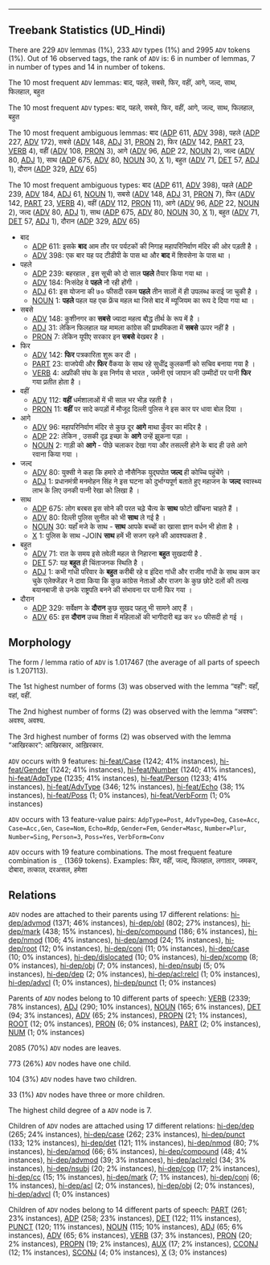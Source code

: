 

--------------------------------------------------------------------------------

## Treebank Statistics (UD_Hindi)

There are 229 `ADV` lemmas (1%), 233 `ADV` types (1%) and 2995 `ADV` tokens (1%).
Out of 16 observed tags, the rank of `ADV` is: 6 in number of lemmas, 7 in number of types and 14 in number of tokens.

The 10 most frequent `ADV` lemmas: बाद, पहले, सबसे, फिर, वहीं, आगे, जल्द, साथ, फिलहाल, बहुत

The 10 most frequent `ADV` types:  बाद, पहले, सबसे, फिर, वहीं, आगे, जल्द, साथ, फिलहाल, बहुत

The 10 most frequent ambiguous lemmas: बाद ([ADP]() 611, [ADV]() 398), पहले ([ADP]() 227, [ADV]() 172), सबसे ([ADV]() 148, [ADJ]() 31, [PRON]() 2), फिर ([ADV]() 142, [PART]() 23, [VERB]() 4), वहीं ([ADV]() 108, [PRON]() 3), आगे ([ADV]() 96, [ADP]() 22, [NOUN]() 2), जल्द ([ADV]() 80, [ADJ]() 1), साथ ([ADP]() 675, [ADV]() 80, [NOUN]() 30, [X]() 1), बहुत ([ADV]() 71, [DET]() 57, [ADJ]() 1), दौरान ([ADP]() 329, [ADV]() 65)

The 10 most frequent ambiguous types:  बाद ([ADP]() 611, [ADV]() 398), पहले ([ADP]() 239, [ADV]() 184, [ADJ]() 61, [NOUN]() 1), सबसे ([ADV]() 148, [ADJ]() 31, [PRON]() 7), फिर ([ADV]() 142, [PART]() 23, [VERB]() 4), वहीं ([ADV]() 112, [PRON]() 11), आगे ([ADV]() 96, [ADP]() 22, [NOUN]() 2), जल्द ([ADV]() 80, [ADJ]() 1), साथ ([ADP]() 675, [ADV]() 80, [NOUN]() 30, [X]() 1), बहुत ([ADV]() 71, [DET]() 57, [ADJ]() 1), दौरान ([ADP]() 329, [ADV]() 65)


* बाद
  * [ADP]() 611: इसके <b>बाद</b> आम तौर पर पर्यटकों की निगाह महापरिनिर्वाण मंदिर की ओर पड़ती है ।
  * [ADV]() 398: एक बार यह पद टीडीपी के पास था और <b>बाद</b> में शिवसेना के पास था ।
* पहले
  * [ADP]() 239: बहरहाल , इस सूची को दो साल <b>पहले</b> तैयार किया गया था ।
  * [ADV]() 184: निःसंदेह वे <b>पहले</b> नौ रही होंगी ।
  * [ADJ]() 61: इस योजना की ७० फीसदी रकम <b>पहले</b> तीन सालों में ही उपलब्ध कराई जा चुकी है ।
  * [NOUN]() 1: <b>पहले</b> पहल यह एक फ्रेंच महल था जिसे बाद में म्यूजियम का रूप दे दिया गया था ।
* सबसे
  * [ADV]() 148: कुशीनगर का <b>सबसे</b> ज्‍यादा महत्‍व बौद्ध तीर्थ के रूप में है ।
  * [ADJ]() 31: लेकिन फिलहाल यह मामला कांग्रेस की प्राथमिकता में <b>सबसे</b> ऊपर नहीं है ।
  * [PRON]() 7: लेकिन यूपीए सरकार इन <b>सबसे</b> बेखबर है ।
* फिर
  * [ADV]() 142: <b>फिर</b> पत्रकारिता शुरू कर दी ।
  * [PART]() 23: वाजपेयी और <b>फिर</b> वैंकया के साथ रहे सुधींद्र कुलकर्णी को सचिव बनाया गया है ।
  * [VERB]() 4: अफ्रीकी संघ के इस निर्णय से भारत , जर्मनी एवं जापान की उम्मीदों पर पानी <b>फिर</b> गया प्रतीत होता है ।
* वहीं
  * [ADV]() 112: <b>वहीं</b> धर्मशालाओं में भी साल भर भीड़ रहती है ।
  * [PRON]() 11: <b>वहीं</b> पर सादे कपड़ों में मौजूद दिल्ली पुलिस ने इस कार पर धावा बोल दिया ।
* आगे
  * [ADV]() 96: महापरिनिर्वाण मंदिर से कुछ दूर <b>आगे</b> माथा कुँवर का मंदिर है ।
  * [ADP]() 22: लेकिन , उसकी दृढ़ इच्छा के <b>आगे</b> उन्हें झुकना पड़ा ।
  * [NOUN]() 2: गाड़ी को <b>आगे</b> - पीछे चलाकर देखा गया और तसल्ली होने के बाद ही उसे आगे रवाना किया गया ।
* जल्द
  * [ADV]() 80: युक्सी ने कहा कि हमारे दो नौसैनिक युद्घपोत <b>जल्द</b> ही कोच्चि पहुंचेंगे ।
  * [ADJ]() 1: प्रधानमंत्री मनमोहन सिंह ने इस घटना को दुर्भाग्यपूर्ण बताते हुए महाजन के <b>जल्द</b> स्वास्थ्य लाभ के लिए उनकी पत्नी रेखा को लिखा है ।
* साथ
  * [ADP]() 675: लोग बरबस इस सोने की परत चढ़े चैत्‍य के <b>साथ</b> फोटो खींचना चाहते हैं ।
  * [ADV]() 80: दिल्ली पुलिस सुनील को भी <b>साथ</b> ले गई है ।
  * [NOUN]() 30: यहाँ मजे के साथ - <b>साथ</b> आपके बच्चों का खासा ज्ञान वर्धन भी होता है ।
  * [X]() 1: पुलिस के साथ -JOIN <b>साथ</b> हमें भी सजग रहने की आवश्यकता है .
* बहुत
  * [ADV]() 71: रात के समय इसे तवेली महल से निहारना <b>बहुत</b> सुखदायी है .
  * [DET]() 57: यह <b>बहुत</b> ही चिंताजनक स्थिति है ।
  * [ADJ]() 1: कभी गांधी परिवार के <b>बहुत</b> करीबी रहे व इंदिरा गांधी और राजीव गांधी के साथ काम कर चुके एलेक्जेंडर ने दावा किया कि कुछ कांग्रेस नेताओं और राजग के कुछ छोटे दलों की तल्ख बयानबाजी से उनके राष्ट्रपति बनने की संभावना पर पानी फिर गया ।
* दौरान
  * [ADP]() 329: सर्वेक्षण के <b>दौरान</b> कुछ सुखद पहलू भी सामने आए हैं ।
  * [ADV]() 65: इस <b>दौरान</b> उच्च शिक्षा में महिलाओं की भागीदारी बढ़ कर ४० फीसदी हो गई ।

## Morphology

The form / lemma ratio of `ADV` is 1.017467 (the average of all parts of speech is 1.207113).

The 1st highest number of forms (3) was observed with the lemma “वहाँ”: वहाँ, वहां, वहीं.

The 2nd highest number of forms (2) was observed with the lemma “अवश्य”: अवश्य, अवश्‍य.

The 3rd highest number of forms (2) was observed with the lemma “आखिरकार”: आखिरकार, आख़िरकार.

`ADV` occurs with 9 features: [hi-feat/Case]() (1242; 41% instances), [hi-feat/Gender]() (1242; 41% instances), [hi-feat/Number]() (1240; 41% instances), [hi-feat/AdpType]() (1235; 41% instances), [hi-feat/Person]() (1233; 41% instances), [hi-feat/AdvType]() (346; 12% instances), [hi-feat/Echo]() (38; 1% instances), [hi-feat/Poss]() (1; 0% instances), [hi-feat/VerbForm]() (1; 0% instances)

`ADV` occurs with 13 feature-value pairs: `AdpType=Post`, `AdvType=Deg`, `Case=Acc`, `Case=Acc,Gen`, `Case=Nom`, `Echo=Rdp`, `Gender=Fem`, `Gender=Masc`, `Number=Plur`, `Number=Sing`, `Person=3`, `Poss=Yes`, `VerbForm=Conv`

`ADV` occurs with 19 feature combinations.
The most frequent feature combination is `_` (1369 tokens).
Examples: फिर, वहीं, जल्द, फिलहाल, लगातार, जमकर, दोबारा, तत्काल, दरअसल, हमेशा


## Relations

`ADV` nodes are attached to their parents using 17 different relations: [hi-dep/advmod]() (1371; 46% instances), [hi-dep/obl]() (802; 27% instances), [hi-dep/mark]() (438; 15% instances), [hi-dep/compound]() (186; 6% instances), [hi-dep/nmod]() (106; 4% instances), [hi-dep/amod]() (24; 1% instances), [hi-dep/root]() (12; 0% instances), [hi-dep/conj]() (11; 0% instances), [hi-dep/case]() (10; 0% instances), [hi-dep/dislocated]() (10; 0% instances), [hi-dep/xcomp]() (8; 0% instances), [hi-dep/obj]() (7; 0% instances), [hi-dep/nsubj]() (5; 0% instances), [hi-dep/dep]() (2; 0% instances), [hi-dep/acl:relcl]() (1; 0% instances), [hi-dep/advcl]() (1; 0% instances), [hi-dep/punct]() (1; 0% instances)

Parents of `ADV` nodes belong to 10 different parts of speech: [VERB]() (2339; 78% instances), [ADJ]() (290; 10% instances), [NOUN]() (165; 6% instances), [DET]() (94; 3% instances), [ADV]() (65; 2% instances), [PROPN]() (21; 1% instances), [ROOT]() (12; 0% instances), [PRON]() (6; 0% instances), [PART]() (2; 0% instances), [NUM]() (1; 0% instances)

2085 (70%) `ADV` nodes are leaves.

773 (26%) `ADV` nodes have one child.

104 (3%) `ADV` nodes have two children.

33 (1%) `ADV` nodes have three or more children.

The highest child degree of a `ADV` node is 7.

Children of `ADV` nodes are attached using 17 different relations: [hi-dep/dep]() (265; 24% instances), [hi-dep/case]() (262; 23% instances), [hi-dep/punct]() (133; 12% instances), [hi-dep/det]() (121; 11% instances), [hi-dep/nmod]() (80; 7% instances), [hi-dep/amod]() (66; 6% instances), [hi-dep/compound]() (48; 4% instances), [hi-dep/advmod]() (39; 3% instances), [hi-dep/acl:relcl]() (34; 3% instances), [hi-dep/nsubj]() (20; 2% instances), [hi-dep/cop]() (17; 2% instances), [hi-dep/cc]() (15; 1% instances), [hi-dep/mark]() (7; 1% instances), [hi-dep/conj]() (6; 1% instances), [hi-dep/acl]() (2; 0% instances), [hi-dep/obj]() (2; 0% instances), [hi-dep/advcl]() (1; 0% instances)

Children of `ADV` nodes belong to 14 different parts of speech: [PART]() (261; 23% instances), [ADP]() (258; 23% instances), [DET]() (122; 11% instances), [PUNCT]() (120; 11% instances), [NOUN]() (115; 10% instances), [ADJ]() (65; 6% instances), [ADV]() (65; 6% instances), [VERB]() (37; 3% instances), [PRON]() (20; 2% instances), [PROPN]() (19; 2% instances), [AUX]() (17; 2% instances), [CCONJ]() (12; 1% instances), [SCONJ]() (4; 0% instances), [X]() (3; 0% instances)

